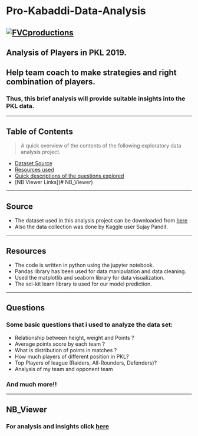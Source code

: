 # Pro-Kabaddi-Data-Analysis
<a href="https://ichef.bbci.co.uk"><img src="https://www.google.com/url?sa=i&url=https%3A%2F%2Fwww.livemint.com%2FLeisure%2F3mEWXKlZ9MpPOtWG9xQItN%2FPro-Kabaddi-faces-an-ageold-problem.html&psig=AOvVaw1FvYTj7slE_GtLUiQbDyf5&ust=1593174567905000&source=images&cd=vfe&ved=0CAIQjRxqFwoTCLCWt4r8nOoCFQAAAAAdAAAAABAJ" 
alt="FVCproductions"></a>
---
## Analysis of Players in PKL 2019.
## Help team coach to make strategies and right combination of players.
### Thus, this brief analysis will provide suitable insights into the PKL data.
---
## Table of Contents
> A quick overview of the contents of the following exploratory data analysis project.
- [Dataset Source](#source)
- [Resources used](#resources)
- [Quick descriptions of the questions explored](#questions)
- [NB Viewer Links](# NB_Viewer)
---
## Source
- The dataset used in this analysis project can be downloaded from <a href="https://www.kaggle.com/sujaypandit/prokabbadi-league-2019?select=PlayerData.csv">here</a>
- Also the data collection was done by Kaggle user Sujay Pandit.
---
## Resources
- The code is written in python using the jupyter notebook.
- Pandas library has been used for data manipulation and data cleaning.
- Used the matplotlib and seaborn library for data visualization.
- The sci-kit learn library is used for our model prediction.
---
## Questions
### Some basic questions that i used to analyze the data set:
- Relationship between height, weight and Points ?
- Average points score by each team ?
- What is distribution of points in matches ?
- How much players of different position in PKL?
- Top Players of league (Raiders, All-Rounders, Defenders)?
- Analysis of my team and opponent team
### And much more!!
---
## NB_Viewer
### For analysis and insights click <a href="https://github.com/akkysanap22/Pro-Kabaddi-Data-Analysis/blob/master/PKL-Data%20Analysis.ipynb">here</a>
